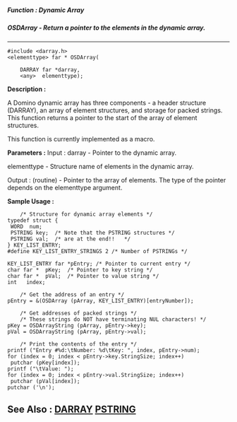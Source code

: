 ##### Function : Dynamic Array
##### OSDArray - Return a pointer to the elements in the dynamic array.
---
```
#include <darray.h>
<elementtype> far * OSDArray(

	DARRAY far *darray,
	<any>  elementtype);
```
**Description :**

A Domino dynamic array has three components - a header structure (DARRAY), an 
array of element structures, and storage for packed strings.  This function 
returns a pointer to the start of the array of element structures.

This function is currently implemented as a macro.

**Parameters :**
Input :
darray  -  Pointer to the dynamic array.

elementtype  -  Structure name of elements in the dynamic array.

Output :
(routine)  -  Pointer to the array of elements.  The type of the pointer depends on the elementtype argument.



**Sample Usage :**
```
	/* Structure for dynamic array elements */
typedef struct {
 WORD  num;
 PSTRING key;  /* Note that the PSTRING structures */
 PSTRING val;  /* are at the end!!   */
} KEY_LIST_ENTRY;
#define KEY_LIST_ENTRY_STRINGS 2 /* Number of PSTRINGs */

KEY_LIST_ENTRY far *pEntry; /* Pointer to current entry */
char far *  pKey;  /* Pointer to key string */
char far *  pVal;  /* Pointer to value string */
int   index;

	/* Get the address of an entry */
pEntry = &(OSDArray (pArray, KEY_LIST_ENTRY)[entryNumber]);

	/* Get addresses of packed strings */
	/* These strings do NOT have terminating NUL characters! */
pKey = OSDArrayString (pArray, pEntry->key);
pVal = OSDArrayString (pArray, pEntry->val);

	/* Print the contents of the entry */
printf ("Entry #%d:\tNumber: %d\tKey: ", index, pEntry->num);
for (index = 0; index < pEntry->key.StringSize; index++)
 putchar (pKey[index]);
printf ("\tValue: ");
for (index = 0; index < pEntry->val.StringSize; index++)
 putchar (pVal[index]);
putchar ('\n');

```
**See Also :**
[DARRAY](/reference/Data/DARRAY)
[PSTRING](/reference/Data/PSTRING)
---
